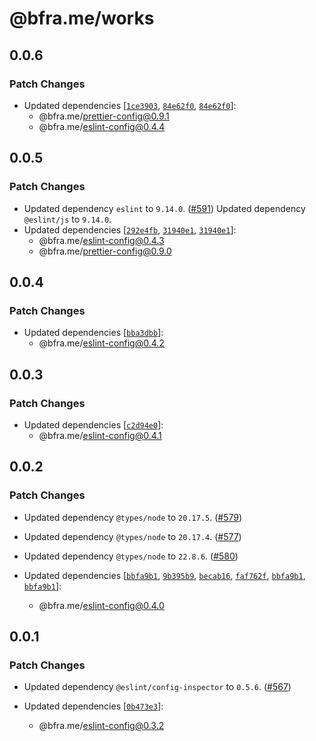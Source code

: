 # @bfra.me/works

## 0.0.6
### Patch Changes

- Updated dependencies [[`1ce3903`](https://github.com/bfra-me/works/commit/1ce39032ce4c2597936897145896e71fde5fc09a), [`84e62f0`](https://github.com/bfra-me/works/commit/84e62f0deb91b42f361ae456f2bc48a75a1f2639), [`84e62f0`](https://github.com/bfra-me/works/commit/84e62f0deb91b42f361ae456f2bc48a75a1f2639)]:
  - @bfra.me/prettier-config@0.9.1
  - @bfra.me/eslint-config@0.4.4

## 0.0.5
### Patch Changes


- Updated dependency `eslint` to `9.14.0`. ([#591](https://github.com/bfra-me/works/pull/591))
  Updated dependency `@eslint/js` to `9.14.0`.
- Updated dependencies [[`292e4fb`](https://github.com/bfra-me/works/commit/292e4fb775b1e02de40af510e8b0561444a99739), [`31940e1`](https://github.com/bfra-me/works/commit/31940e12088a326d4e8d2605f678439585767ec9), [`31940e1`](https://github.com/bfra-me/works/commit/31940e12088a326d4e8d2605f678439585767ec9)]:
  - @bfra.me/eslint-config@0.4.3
  - @bfra.me/prettier-config@0.9.0

## 0.0.4
### Patch Changes

- Updated dependencies [[`bba3dbb`](https://github.com/bfra-me/works/commit/bba3dbb2bd0c55b97753b397a263c1817e131401)]:
  - @bfra.me/eslint-config@0.4.2

## 0.0.3
### Patch Changes

- Updated dependencies [[`c2d94e0`](https://github.com/bfra-me/works/commit/c2d94e03f47d49e7eb07841c449ef2358396c809)]:
  - @bfra.me/eslint-config@0.4.1

## 0.0.2
### Patch Changes


- Updated dependency `@types/node` to `20.17.5`. ([#579](https://github.com/bfra-me/works/pull/579))


- Updated dependency `@types/node` to `20.17.4`. ([#577](https://github.com/bfra-me/works/pull/577))


- Updated dependency `@types/node` to `22.8.6`. ([#580](https://github.com/bfra-me/works/pull/580))

- Updated dependencies [[`bbfa9b1`](https://github.com/bfra-me/works/commit/bbfa9b10a8b6860a1bc399588967a088cf2d86fd), [`9b395b9`](https://github.com/bfra-me/works/commit/9b395b977a7a852899fe19118f6bc526dc5b0572), [`becab16`](https://github.com/bfra-me/works/commit/becab166bdbbed9c7e793be54f9b7475bd99fa48), [`faf762f`](https://github.com/bfra-me/works/commit/faf762fc8d1268f1528e7e2efd4a6ead0a2ed99f), [`bbfa9b1`](https://github.com/bfra-me/works/commit/bbfa9b10a8b6860a1bc399588967a088cf2d86fd), [`bbfa9b1`](https://github.com/bfra-me/works/commit/bbfa9b10a8b6860a1bc399588967a088cf2d86fd)]:
  - @bfra.me/eslint-config@0.4.0

## 0.0.1
### Patch Changes


- Updated dependency `@eslint/config-inspector` to `0.5.6`. ([#567](https://github.com/bfra-me/works/pull/567))

- Updated dependencies [[`0b473e3`](https://github.com/bfra-me/works/commit/0b473e3a0003eb8ae6b86b7b4252e4ff0b95389b)]:
  - @bfra.me/eslint-config@0.3.2
